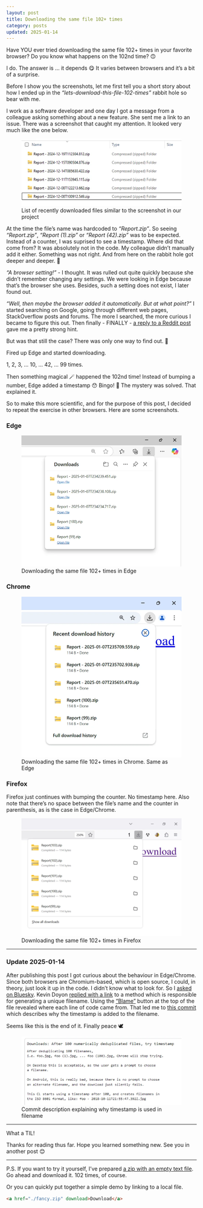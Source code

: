 ```yaml
---
layout: post
title: Downloading the same file 102+ times
category: posts
updated: 2025-01-14
---
```


Have YOU ever tried downloading the same file 102+ times in your favorite browser? Do you know what happens on the 102nd time? 🙃

I do. The answer is ... it depends 😋 It varies between browsers and it’s a bit of a surprise.

Before I show you the screenshots, let me first tell you a short story about how I ended up in the _“lets-download-this-file-102-times”_ rabbit hole so bear with me.

I work as a software developer and one day I got a message from a colleague asking something about a new feature. She sent me a link to an issue. There was a screenshot that caught my attention. It looked very much like the one below.

<figure>
  <img src="/assets/img/2025/01/08/list-of-files-in-download-folder.webp" alt="">
  <figcaption>List of recently downloaded files similar to the screenshot in our project</figcaption>
</figure>

At the time the file’s name was hardcoded to _“Report.zip”_. So seeing _“Report.zip”_, _“Report (1).zip”_ or _“Report (42).zip”_ was to be expected. Instead of a counter, I was suprised to see a timestamp. Where did that come from? It was absolutely not in the code. My colleague didn’t manually add it either. Something was not right. And from here on the rabbit hole got deeper and deeper. 🐰

_“A browser setting!”_ - I thought. It was rulled out quite quickly because she didn’t remember changing any settings. We were looking in Edge because that’s the browser she uses. Besides, such a setting does not exist, I later found out.

_“Well, then maybe the browser added it automatically. But at what point?”_ I started searching on Google, going through different web pages, StackOverflow posts and forums. The more I searched, the more curious I became to figure this out. Then finally - FINALLY - [a reply to a Reddit post](https://www.reddit.com/r/techsupport/comments/t49u0p/comment/jgldchp/) gave me a pretty strong hint.

But was that still the case? There was only one way to find out. 🚀

Fired up Edge and started downloading.

1, 2, 3, ... 10, ... 42, ... 99 times.

Then something magical 🪄 happened the 102nd time! Instead of bumping a number, Edge added a timestamp 😯 Bingo! 🎉 The mystery was solved. That explained it.

So to make this more scientific, and for the purpose of this post, I decided to repeat the exercise in other browsers. Here are some screenshots.

### Edge

<figure>
  <img src="/assets/img/2025/01/08/recent-download-history-Edge.webp" alt="">
  <figcaption>Downloading the same file 102+ times in Edge</figcaption>
</figure>

### Chrome

<figure>
  <img src="/assets/img/2025/01/08/recent-download-history-Chrome.webp" alt="">
  <figcaption>Downloading the same file 102+ times in Chrome. Same as Edge</figcaption>
</figure>

### Firefox

Firefox just continues with bumping the counter. No timestamp here. Also note that there’s no space between the file’s name and the counter in parenthesis, as is the case in Edge/Chrome.

<figure>
  <img src="/assets/img/2025/01/08/recent-download-history-Firefox.webp" alt="">
  <figcaption>Downloading the same file 102+ times in Firefox</figcaption>
</figure>

---

### Update 2025-01-14

After publishing this post I got curious about the behaviour in Edge/Chrome. Since both browsers are Chromium-based, which is open source, I could, in theory, just look it up in the code. I didn’t know what to look for. So I [asked on Bluesky](https://bsky.app/profile/dzhavat.bsky.social/post/3lfngxmjkzs2f). Kevin Doyon [replied with a link](https://bsky.app/profile/kevindoyon.com/post/3lfnkc5rr5s2g) to a method which is responsible for generating a unique filename. Using the [“Blame”](https://github.com/chromium/chromium/blame/f48040f342e02408247e2d0644326380e1d08154/components/download/internal/common/download_path_reservation_tracker.cc#L157) button at the top of the file revealed where each line of code came from. That led me to [this commit](https://github.com/chromium/chromium/commit/e40c631a5f311d449e8c6e136f0d70e5d548b987) which describes why the timestamp is added to the filename.

Seems like this is the end of it. Finally peace 🕊️

<figure>
  <img src="/assets/img/2025/01/08/commit-description-explaining-why-timestamp-is-used-in-filename.webp" alt="">
  <figcaption>Commit description explaining why timestamp is used in filename</figcaption>
</figure>

---

What a TIL!

Thanks for reading thus far. Hope you learned something new. See you in another post 😊

---

P.S. If you want to try it yourself, I’ve prepared [a zip with an empty text file](/assets/other/empty.zip). Go ahead and download it. 102 times, of course.

Or you can quickly put together a simple demo by linking to a local file.

```html
<a href="./fancy.zip" download>Download</a>
```
